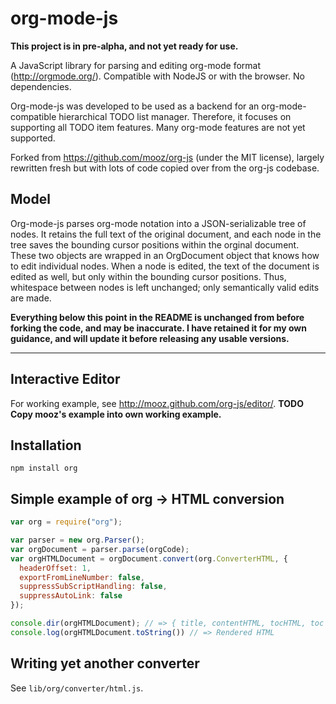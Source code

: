 org-mode-js
======

**This project is in pre-alpha, and not yet ready for use.**

A JavaScript library for parsing and editing org-mode format (<http://orgmode.org/>). Compatible with NodeJS or with
the browser. No dependencies.

Org-mode-js was developed to be used as a backend for an org-mode-compatible hierarchical TODO list manager. Therefore,
it focuses on supporting all TODO item features. Many org-mode features are not yet supported.

Forked from <https://github.com/mooz/org-js> (under the MIT license), largely rewritten fresh but with lots of code
copied over from the org-js codebase.

Model
-----

Org-mode-js parses org-mode notation into a JSON-serializable tree of nodes. It retains the full text of the original document, and each node in the tree saves the bounding cursor positions within the orginal document. These two objects are wrapped in an OrgDocument object that knows how to edit individual nodes. When a node is edited, the text of the document is edited as well, but only within the bounding cursor positions. Thus, whitespace between nodes is left unchanged; only semantically valid edits are made.

**Everything below this point in the README is unchanged from before forking the code, and may be inaccurate. I have retained it for my own guidance, and will update it before releasing any usable versions.**

-------------------------------

Interactive Editor
------------------

For working example, see http://mooz.github.com/org-js/editor/.
**TODO Copy mooz's example into own working example.**

Installation
------------

    npm install org

Simple example of org -> HTML conversion
----------------------------------------

```javascript
var org = require("org");

var parser = new org.Parser();
var orgDocument = parser.parse(orgCode);
var orgHTMLDocument = orgDocument.convert(org.ConverterHTML, {
  headerOffset: 1,
  exportFromLineNumber: false,
  suppressSubScriptHandling: false,
  suppressAutoLink: false
});

console.dir(orgHTMLDocument); // => { title, contentHTML, tocHTML, toc }
console.log(orgHTMLDocument.toString()) // => Rendered HTML
```

Writing yet another converter
-----------------------------

See `lib/org/converter/html.js`.
